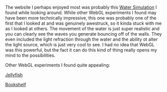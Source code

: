 The website I perhaps enjoyed most was probably this [Water Simulation](https://madebyevan.com/webgl-water/) I found while looking around. While other WebGL experiments I found may have been more technically impressive, this one was probably one of the first that I looked at and was genuinely awestruck, so it kinda stuck with me as I looked at others. The movement of the water is just super realistic and you can clearly see the waves you generate bouncing off of the walls. They even included the light refraction through the water and the ability ot alter the light source, which is just very cool to see. I had no idea that WebGL was this powerful, but the fact it can do this kind of thing really opens my mind to the possibilities.

Other WebGL experiments I found quite appealing:

[Jellyfish](https://akirodic.com/p/jellyfish/)

[Bookshelf](https://bookcase.chromeexperiments.com/)
